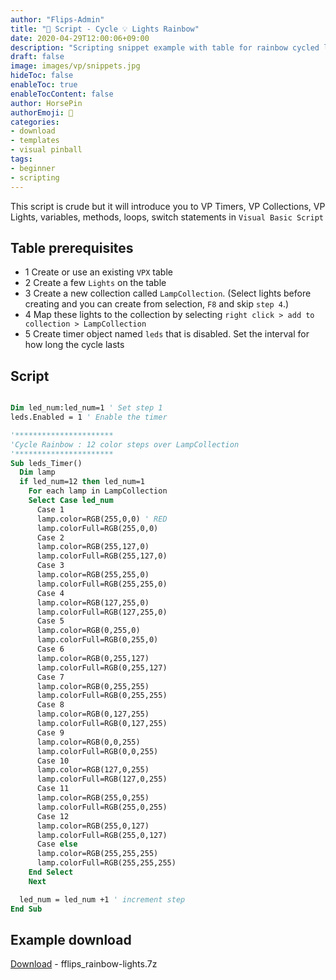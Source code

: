 ```yaml
---
author: "Flips-Admin"
title: "📜 Script - Cycle 💡 Lights Rainbow"
date: 2020-04-29T12:00:06+09:00
description: "Scripting snippet example with table for rainbow cycled lamps. This script is crude but it will introduce you to VP Timers, VP Collections, VP Lights, variables, methods, loops, switch statements..."
draft: false
image: images/vp/snippets.jpg
hideToc: false
enableToc: true
enableTocContent: false
author: HorsePin
authorEmoji: 🐎
categories:
- download
- templates
- visual pinball
tags: 
- beginner
- scripting
---
```


This script is crude but it will introduce you to VP Timers, VP Collections, VP Lights, variables, methods, loops, switch statements in `Visual Basic Script`

## Table prerequisites

* 1 Create or use an existing `VPX` table
* 2 Create a few `Lights` on the table
* 3 Create a new collection called `LampCollection`. (Select lights before creating and you can create from selection, `F8` and skip `step 4`.)
* 4 Map these lights to the collection by selecting `right click > add to collection > LampCollection`
* 5 Create timer object named `leds` that is disabled. Set the interval for how long the cycle lasts

## Script

``` vb

Dim led_num:led_num=1 ' Set step 1
leds.Enabled = 1 ' Enable the timer

'**********************
'Cycle Rainbow : 12 color steps over LampCollection
'**********************
Sub leds_Timer()
  Dim lamp
  if led_num=12 then led_num=1
    For each lamp in LampCollection
    Select Case led_num
      Case 1
      lamp.color=RGB(255,0,0) ' RED
      lamp.colorFull=RGB(255,0,0)
      Case 2
      lamp.color=RGB(255,127,0)
      lamp.colorFull=RGB(255,127,0)
      Case 3
      lamp.color=RGB(255,255,0)
      lamp.colorFull=RGB(255,255,0)
      Case 4
      lamp.color=RGB(127,255,0)
      lamp.colorFull=RGB(127,255,0)
      Case 5
      lamp.color=RGB(0,255,0)
      lamp.colorFull=RGB(0,255,0)
      Case 6
      lamp.color=RGB(0,255,127)
      lamp.colorFull=RGB(0,255,127)
      Case 7
      lamp.color=RGB(0,255,255)
      lamp.colorFull=RGB(0,255,255)
      Case 8
      lamp.color=RGB(0,127,255)
      lamp.colorFull=RGB(0,127,255)
      Case 9
      lamp.color=RGB(0,0,255)
      lamp.colorFull=RGB(0,0,255)
      Case 10
      lamp.color=RGB(127,0,255)
      lamp.colorFull=RGB(127,0,255)
      Case 11
      lamp.color=RGB(255,0,255)
      lamp.colorFull=RGB(255,0,255)
      Case 12
      lamp.color=RGB(255,0,127)
      lamp.colorFull=RGB(255,0,127)
      Case else
      lamp.color=RGB(255,255,255)
      lamp.colorFull=RGB(255,255,255)
    End Select
    Next

  led_num = led_num +1 ' increment step
End Sub

```

## Example download

[Download](/dl/examples/fflips_rainbow-lights.7z) - fflips_rainbow-lights.7z